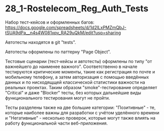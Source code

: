 # 28_1-Rostelecom_Reg_Auth_Tests

Набор тест-кейсов и оформленных багов: https://docs.google.com/spreadsheets/d/1d2lLxPMZmQbJ-tSUA9dPa__n4s4W081xpv_RA29uQkM/edit?usp=sharing

Автотесты находятся в git "tests".

Автотесты оформлены по паттерну "Page Object".

Тестовые сценарии (тест-кейсы и автотесты) оформлены по типу "от важнейшего до наименее важного".
Соответственно в начале тестируются критические моменты, такие как регистрация по почте и мобильному телефону, а затем авторизация с помощью введённых данных и по нисходящщей классической статистики важности на реальных проектах.
Таким образом "smoke"-тестирование определяет "Critical" и даже "Blocker" тесты, без которых дальнейшие виды функционального тестирования могут не пройти.

Тесты разделены также на две большие категории: "Позитивные" - те, которые наиболее важны для разработки с учётом уделённого времени и "Негативные" - несколько проверок, которые могут также влиять на работу функциональной части веб-приложения.
